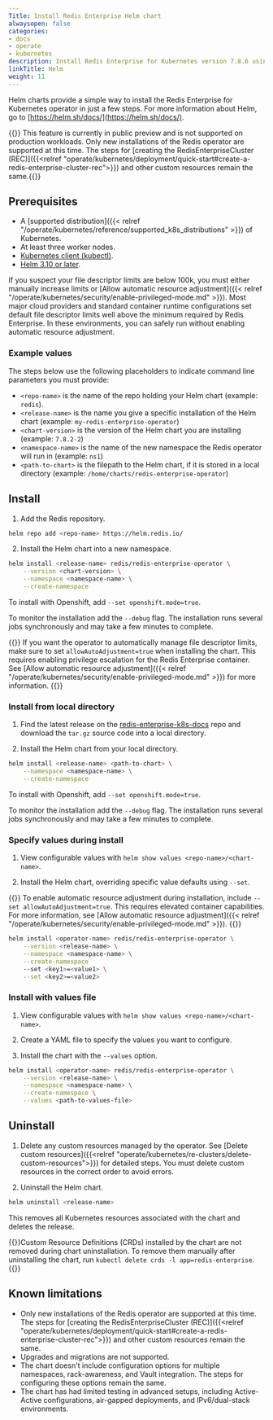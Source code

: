 ```yaml
---
Title: Install Redis Enterprise Helm chart
alwaysopen: false
categories:
- docs
- operate
- kubernetes
description: Install Redis Enterprise for Kubernetes version 7.8.6 using Helm charts.
linkTitle: Helm
weight: 11
---
```

Helm charts provide a simple way to install the Redis Enterprise for Kubernetes operator in just a few steps. For more information about Helm, go to [https://helm.sh/docs/](https://helm.sh/docs/).

{{<note>}} This feature is currently in public preview and is not supported on production workloads. Only new installations of the Redis operator are supported at this time. The steps for [creating the RedisEnterpriseCluster (REC)]({{<relref "operate/kubernetes/deployment/quick-start#create-a-redis-enterprise-cluster-rec">}}) and other custom resources remain the same.{{</note>}}

## Prerequisites

- A [supported distribution]({{< relref "/operate/kubernetes/reference/supported_k8s_distributions" >}}) of Kubernetes.
- At least three worker nodes.
- [Kubernetes client (kubectl)](https://kubernetes.io/docs/tasks/tools/).
- [Helm 3.10 or later](https://helm.sh/docs/intro/install/).

If you suspect your file descriptor limits are below 100k, you must either manually increase limits or [Allow automatic resource adjustment]({{< relref "/operate/kubernetes/security/enable-privileged-mode.md" >}}). Most major cloud providers and standard container runtime configurations set default file descriptor limits well above the minimum required by Redis Enterprise. In these environments, you can safely run without enabling automatic resource adjustment.

### Example values

The steps below use the following placeholders to indicate command line parameters you must provide:

- `<repo-name>` is the name of the repo holding your Helm chart (example: `redis`).
- `<release-name>` is the name you give a specific installation of the Helm chart (example: `my-redis-enterprise-operator`)
- `<chart-version>` is the version of the Helm chart you are installing (example: `7.8.2-2`)
- `<namespace-name>` is the name of the new namespace the Redis operator will run in (example: `ns1`)
- `<path-to-chart>` is the filepath to the Helm chart, if it is stored in a local directory (example: `/home/charts/redis-enterprise-operator`)

## Install

1. Add the Redis repository.

```sh
helm repo add <repo-name> https://helm.redis.io/
```

2. Install the Helm chart into a new namespace.

```sh
helm install <release-name> redis/redis-enterprise-operator \
    --version <chart-version> \
    --namespace <namespace-name> \
    --create-namespace
```

To install with Openshift, add `--set openshift.mode=true`.

To monitor the installation add the `--debug` flag. The installation runs several jobs synchronously and may take a few minutes to complete.

{{<note>}}
If you want the operator to automatically manage file descriptor limits, make sure to set `allowAutoAdjustment=true` when installing the chart. This requires enabling privilege escalation for the Redis Enterprise container. See [Allow automatic resource adjustment]({{< relref "/operate/kubernetes/security/enable-privileged-mode.md" >}}) for more information.
{{</note>}}

### Install from local directory

1. Find the latest release on the [redis-enterprise-k8s-docs](https://github.com/RedisLabs/redis-enterprise-k8s-docs/releases) repo and download the `tar.gz` source code into a local directory.

2. Install the Helm chart from your local directory.

```sh
helm install <release-name> <path-to-chart> \
    --namespace <namespace-name> \
    --create-namespace
```

To install with Openshift, add `--set openshift.mode=true`.

To monitor the installation add the `--debug` flag. The installation runs several jobs synchronously and may take a few minutes to complete.

### Specify values during install

1. View configurable values with `helm show values <repo-name>/<chart-name>`.

2. Install the Helm chart, overriding specific value defaults using `--set`.

{{<note>}}
To enable automatic resource adjustment during installation, include `--set allowAutoAdjustment=true`. This requires elevated container capabilities. For more information, see [Allow automatic resource adjustment]({{< relref "/operate/kubernetes/security/enable-privileged-mode.md" >}}).
{{</note>}}

```sh
helm install <operator-name> redis/redis-enterprise-operator \
    --version <release-name> \
    --namespace <namespace-name> \
    --create-namespace
    --set <key1>=<value1> \
    --set <key2>=<value2>
```

### Install with values file

1. View configurable values with `helm show values <repo-name>/<chart-name>`.

2. Create a YAML file to specify the values you want to configure.

3. Install the chart with the `--values` option.

```sh
helm install <operator-name> redis/redis-enterprise-operator \
    --version <release-name> \
    --namespace <namespace-name> \
    --create-namespace \
    --values <path-to-values-file>
```

## Uninstall

1. Delete any custom resources managed by the operator. See [Delete custom resources]({{<relref "operate/kubernetes/re-clusters/delete-custom-resources">}}) for detailed steps. You must delete custom resources in the correct order to avoid errors.

2. Uninstall the Helm chart.

```sh
helm uninstall <release-name>
```

This removes all Kubernetes resources associated with the chart and deletes the release.

{{<note>}}Custom Resource Definitions (CRDs) installed by the chart are not removed during chart uninstallation. To remove them manually after uninstalling the chart, run `kubectl delete crds -l app=redis-enterprise`.{{</note>}}

## Known limitations

- Only new installations of the Redis operator are supported at this time. The steps for [creating the RedisEnterpriseCluster (REC)]({{<relref "operate/kubernetes/deployment/quick-start#create-a-redis-enterprise-cluster-rec">}}) and other custom resources remain the same.
- Upgrades and migrations are not supported.
- The chart doesn't include configuration options for multiple namespaces, rack-awareness, and Vault integration. The steps for configuring these options remain the same.
- The chart has had limited testing in advanced setups, including Active-Active configurations, air-gapped deployments, and IPv6/dual-stack environments.